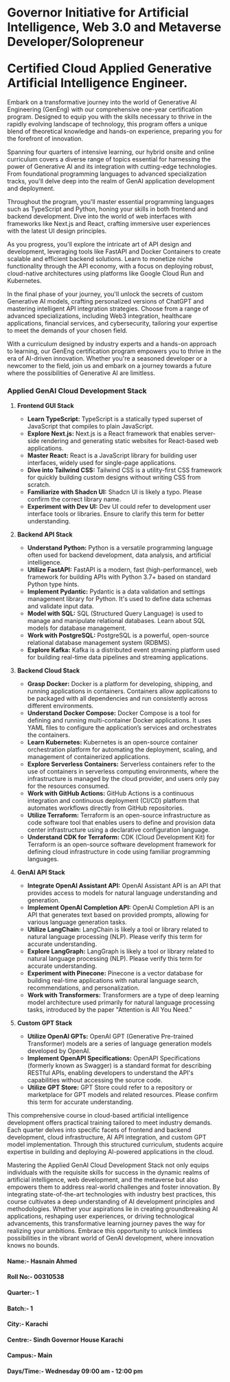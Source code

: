 # Governor Initiative for Artificial Intelligence, Web 3.0 and Metaverse Developer/Solopreneur </p> Certified Cloud Applied Generative Artificial Intelligence Engineer.

Embark on a transformative journey into the world of Generative AI Engineering (GenEng) with our comprehensive one-year certification program. Designed to equip you with the skills necessary to thrive in the rapidly evolving landscape of technology, this program offers a unique blend of theoretical knowledge and hands-on experience, preparing you for the forefront of innovation.

Spanning four quarters of intensive learning, our hybrid onsite and online curriculum covers a diverse range of topics essential for harnessing the power of Generative AI and its integration with cutting-edge technologies. From foundational programming languages to advanced specialization tracks, you'll delve deep into the realm of GenAI application development and deployment.

Throughout the program, you'll master essential programming languages such as TypeScript and Python, honing your skills in both frontend and backend development. Dive into the world of web interfaces with frameworks like Next.js and React, crafting immersive user experiences with the latest UI design principles.

As you progress, you'll explore the intricate art of API design and development, leveraging tools like FastAPI and Docker Containers to create scalable and efficient backend solutions. Learn to monetize niche functionality through the API economy, with a focus on deploying robust, cloud-native architectures using platforms like Google Cloud Run and Kubernetes.

In the final phase of your journey, you'll unlock the secrets of custom Generative AI models, crafting personalized versions of ChatGPT and mastering intelligent API integration strategies. Choose from a range of advanced specializations, including Web3 integration, healthcare applications, financial services, and cybersecurity, tailoring your expertise to meet the demands of your chosen field.

With a curriculum designed by industry experts and a hands-on approach to learning, our GenEng certification program empowers you to thrive in the era of AI-driven innovation. Whether you're a seasoned developer or a newcomer to the field, join us and embark on a journey towards a future where the possibilities of Generative AI are limitless.


### Applied GenAI Cloud Development Stack

1. **Frontend GUI Stack**
   - **Learn TypeScript:** TypeScript is a statically typed superset of JavaScript that compiles to plain JavaScript.
   - **Explore Next.js:** Next.js is a React framework that enables server-side rendering and generating static websites for React-based web applications.
   - **Master React:** React is a JavaScript library for building user interfaces, widely used for single-page applications.
   - **Dive into Tailwind CSS:** Tailwind CSS is a utility-first CSS framework for quickly building custom designs without writing CSS from scratch.
   - **Familiarize with Shadcn UI:** Shadcn UI is likely a typo. Please confirm the correct library name.
   - **Experiment with Dev UI:** Dev UI could refer to development user interface tools or libraries. Ensure to clarify this term for better understanding.


2. **Backend API Stack**
   - **Understand Python:** Python is a versatile programming language often used for backend development, data analysis, and artificial intelligence.
   - **Utilize FastAPI:** FastAPI is a modern, fast (high-performance), web framework for building APIs with Python 3.7+ based on standard Python type hints.
   - **Implement Pydantic:** Pydantic is a data validation and settings management library for Python. It's used to define data schemas and validate input data.
   - **Model with SQL:** SQL (Structured Query Language) is used to manage and manipulate relational databases. Learn about SQL models for database management.
   - **Work with PostgreSQL:** PostgreSQL is a powerful, open-source relational database management system (RDBMS).
   - **Explore Kafka:** Kafka is a distributed event streaming platform used for building real-time data pipelines and streaming applications.


3. **Backend Cloud Stack**
   - **Grasp Docker:** Docker is a platform for developing, shipping, and running applications in containers. Containers allow applications to be packaged with all dependencies and run consistently across different environments.
   - **Understand Docker Compose:** Docker Compose is a tool for defining and running multi-container Docker applications. It uses YAML files to configure the application’s services and orchestrates the containers.
   - **Learn Kubernetes:** Kubernetes is an open-source container orchestration platform for automating the deployment, scaling, and management of containerized applications.
   - **Explore Serverless Containers:** Serverless containers refer to the use of containers in serverless computing environments, where the infrastructure is managed by the cloud provider, and users only pay for the resources consumed.
   - **Work with GitHub Actions:** GitHub Actions is a continuous integration and continuous deployment (CI/CD) platform that automates workflows directly from GitHub repositories.
   - **Utilize Terraform:** Terraform is an open-source infrastructure as code software tool that enables users to define and provision data center infrastructure using a declarative configuration language.
   - **Understand CDK for Terraform:** CDK (Cloud Development Kit) for Terraform is an open-source software development framework for defining cloud infrastructure in code using familiar programming languages.


4. **GenAI API Stack**
   - **Integrate OpenAI Assistant API:** OpenAI Assistant API is an API that provides access to models for natural language understanding and generation.
   - **Implement OpenAI Completion API:** OpenAI Completion API is an API that generates text based on provided prompts, allowing for various language generation tasks.
   - **Utilize LangChain:** LangChain is likely a tool or library related to natural language processing (NLP). Please verify this term for accurate understanding.
   - **Explore LangGraph:** LangGraph is likely a tool or library related to natural language processing (NLP). Please verify this term for accurate understanding.
   - **Experiment with Pinecone:** Pinecone is a vector database for building real-time applications with natural language search, recommendations, and personalization.
   - **Work with Transformers:** Transformers are a type of deep learning model architecture used primarily for natural language processing tasks, introduced by the paper "Attention is All You Need."


5. **Custom GPT Stack**
   - **Utilize OpenAI GPTs:** OpenAI GPT (Generative Pre-trained Transformer) models are a series of language generation models developed by OpenAI.
   - **Implement OpenAPI Specifications:** OpenAPI Specifications (formerly known as Swagger) is a standard format for describing RESTful APIs, enabling developers to understand the API's capabilities without accessing the source code.
   - **Utilize GPT Store:** GPT Store could refer to a repository or marketplace for GPT models and related resources. Please confirm this term for accurate understanding.

This comprehensive course in cloud-based artificial intelligence development offers practical training tailored to meet industry demands. Each quarter delves into specific facets of frontend and backend development, cloud infrastructure, AI API integration, and custom GPT model implementation. Through this structured curriculum, students acquire expertise in building and deploying AI-powered applications in the cloud.

Mastering the Applied GenAI Cloud Development Stack not only equips individuals with the requisite skills for success in the dynamic realms of artificial intelligence, web development, and the metaverse but also empowers them to address real-world challenges and foster innovation. By integrating state-of-the-art technologies with industry best practices, this course cultivates a deep understanding of AI development principles and methodologies.
Whether your aspirations lie in creating groundbreaking AI applications, reshaping user experiences, or driving technological advancements, this transformative learning journey paves the way for realizing your ambitions. Embrace this opportunity to unlock limitless possibilities in the vibrant world of GenAI development, where innovation knows no bounds.



#### Name:- Hasnain Ahmed 
#### Roll No:- 00310538
#### Quarter:- 1
#### Batch:- 1
#### City:- Karachi
#### Centre:- Sindh Governor House Karachi
#### Campus:- Main
#### Days/Time:- Wednesday 09:00 am - 12:00 pm
